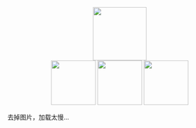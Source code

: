 <p align="center">
  <a href='https://volantis.js.org'><img src='https://i.loli.net/2020/07/22/2OYbPxZjhdFce3L.png' height='120px'></a>
  <br>
  <a href="https://volantis.js.org" target="_blank"><img src="https://i.loli.net/2020/07/23/OQljs865Ba3WiIt.png" width='100px'></a> <a href="https://volantis.js.org/examples/" target="_blank"><img src="https://i.loli.net/2020/07/23/lAB1GiNXr7ST2Q6.png" width='100px'></a> <a href="https://github.com/volantis-x/forum/issues" target="_blank"><img src="https://i.loli.net/2020/07/23/B4s1fDESC3pVdwv.png" width='100px'></a>
</p>

去掉图片，加载太慢...
<!-- 
![](https://i.loli.net/2020/03/18/f5PQlWisvm9zbgK.jpg)

![](https://i.loli.net/2020/03/18/XWBGf95E2t1bdnl.jpg)

![](https://i.loli.net/2020/03/18/1TpiUwhuskGm5SV.png)

![](https://i.loli.net/2020/03/18/LZwBtR5YO4zQH9A.png)

![](https://i.loli.net/2020/03/18/ySw8zGHRBrDtUg7.png)

![](https://i.loli.net/2020/03/18/5QTMYsScOz41Vhg.png) 

![](https://i.loli.net/2020/03/18/5QTMYsScOz41Vhg.png)
-->

